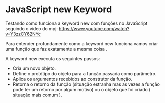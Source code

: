 # JavaScript new Keyword
Testando como funciona a keyword new com funções no JavaScript seguindo o vídeo do mpj: https://www.youtube.com/watch?v=Y3zzCY62NYc

Para entender profundamente como a keyword new funciona vamos criar uma função que faz exatamente a mesma coisa .

A keyword new executa os seguintes passos:

- Cria um novo objeto.
- Define o protótipo do objeto para a função passada como parâmetro.
- Aplica os argumentos recebidos ao construtor da função.
- Retorna o retorno da função (situação estranha mas as vezes a função pode ter um retorno por algum motivo) ou o objeto que foi criado ( situação mais comum ).
